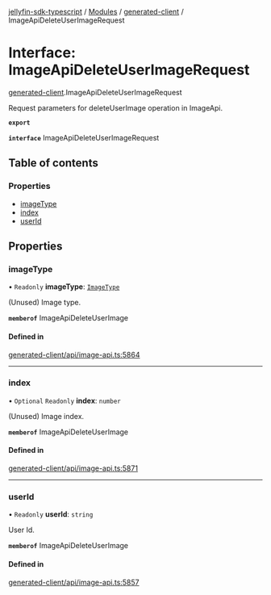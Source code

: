 [jellyfin-sdk-typescript](../README.md) / [Modules](../modules.md) / [generated-client](../modules/generated_client.md) / ImageApiDeleteUserImageRequest

# Interface: ImageApiDeleteUserImageRequest

[generated-client](../modules/generated_client.md).ImageApiDeleteUserImageRequest

Request parameters for deleteUserImage operation in ImageApi.

**`export`**

**`interface`** ImageApiDeleteUserImageRequest

## Table of contents

### Properties

- [imageType](generated_client.ImageApiDeleteUserImageRequest.md#imagetype)
- [index](generated_client.ImageApiDeleteUserImageRequest.md#index)
- [userId](generated_client.ImageApiDeleteUserImageRequest.md#userid)

## Properties

### imageType

• `Readonly` **imageType**: [`ImageType`](../enums/generated_client.ImageType.md)

(Unused) Image type.

**`memberof`** ImageApiDeleteUserImage

#### Defined in

[generated-client/api/image-api.ts:5864](https://github.com/thornbill/jellyfin-sdk-typescript/blob/350a9a5/src/generated-client/api/image-api.ts#L5864)

___

### index

• `Optional` `Readonly` **index**: `number`

(Unused) Image index.

**`memberof`** ImageApiDeleteUserImage

#### Defined in

[generated-client/api/image-api.ts:5871](https://github.com/thornbill/jellyfin-sdk-typescript/blob/350a9a5/src/generated-client/api/image-api.ts#L5871)

___

### userId

• `Readonly` **userId**: `string`

User Id.

**`memberof`** ImageApiDeleteUserImage

#### Defined in

[generated-client/api/image-api.ts:5857](https://github.com/thornbill/jellyfin-sdk-typescript/blob/350a9a5/src/generated-client/api/image-api.ts#L5857)
